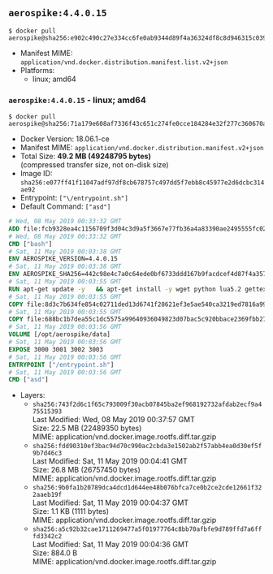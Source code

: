 ## `aerospike:4.4.0.15`

```console
$ docker pull aerospike@sha256:e902c490c27e334cc6fe0ab9344d89f4a36324df8c8d946315c039dc0383c45b
```

-	Manifest MIME: `application/vnd.docker.distribution.manifest.list.v2+json`
-	Platforms:
	-	linux; amd64

### `aerospike:4.4.0.15` - linux; amd64

```console
$ docker pull aerospike@sha256:71a179e608af7336f43c651c274fe0cce184284e32f277c360670af15c34c562
```

-	Docker Version: 18.06.1-ce
-	Manifest MIME: `application/vnd.docker.distribution.manifest.v2+json`
-	Total Size: **49.2 MB (49248795 bytes)**  
	(compressed transfer size, not on-disk size)
-	Image ID: `sha256:e077ff41f11047adf97df8cb678757c497dd5f7ebb8c45977e2d6dcbc314ae92`
-	Entrypoint: `["\/entrypoint.sh"]`
-	Default Command: `["asd"]`

```dockerfile
# Wed, 08 May 2019 00:33:32 GMT
ADD file:fcb9328ea4c1156709f3d04c3d9a5f3667e77fb36a4a83390ae2495555fc0238 in / 
# Wed, 08 May 2019 00:33:32 GMT
CMD ["bash"]
# Sat, 11 May 2019 00:03:38 GMT
ENV AEROSPIKE_VERSION=4.4.0.15
# Sat, 11 May 2019 00:03:38 GMT
ENV AEROSPIKE_SHA256=442c98e4c7a0c64ede0bf6733ddd167b9facdcef4d87f4a357183d67335f15d7
# Sat, 11 May 2019 00:03:55 GMT
RUN apt-get update -y   && apt-get install -y wget python lua5.2 gettext-base   && wget "https://www.aerospike.com/artifacts/aerospike-server-community/${AEROSPIKE_VERSION}/aerospike-server-community-${AEROSPIKE_VERSION}-debian9.tgz" -O aerospike-server.tgz   && echo "$AEROSPIKE_SHA256 *aerospike-server.tgz" | sha256sum -c -   && mkdir aerospike   && tar xzf aerospike-server.tgz --strip-components=1 -C aerospike   && dpkg -i aerospike/aerospike-server-*.deb   && dpkg -i aerospike/aerospike-tools-*.deb   && mkdir -p /var/log/aerospike/   && mkdir -p /var/run/aerospike/   && rm -rf aerospike-server.tgz aerospike /var/lib/apt/lists/*   && rm -rf /opt/aerospike/lib/java   && dpkg -r wget ca-certificates openssl xz-utils  && dpkg --purge wget ca-certificates openssl xz-utils  && apt-get purge -y   && apt autoremove -y
# Sat, 11 May 2019 00:03:55 GMT
COPY file:8d3c7b634fe854c02711ded13d6741f28621ef3e5ae540ca3219ed7816a992ab in /etc/aerospike/aerospike.template.conf 
# Sat, 11 May 2019 00:03:55 GMT
COPY file:688bc1b7dea55c1dc5575a99640936049823d07bac5c920bbace2369fbb27428 in /entrypoint.sh 
# Sat, 11 May 2019 00:03:56 GMT
VOLUME [/opt/aerospike/data]
# Sat, 11 May 2019 00:03:56 GMT
EXPOSE 3000 3001 3002 3003
# Sat, 11 May 2019 00:03:56 GMT
ENTRYPOINT ["/entrypoint.sh"]
# Sat, 11 May 2019 00:03:56 GMT
CMD ["asd"]
```

-	Layers:
	-	`sha256:743f2d6c1f65c793009f30acb07845ba2ef968192732afdab2ecf9a475515393`  
		Last Modified: Wed, 08 May 2019 00:37:57 GMT  
		Size: 22.5 MB (22489350 bytes)  
		MIME: application/vnd.docker.image.rootfs.diff.tar.gzip
	-	`sha256:fdd90310ef3bac94d70c990ac2cbda3e1502ab2f57abb4ea0d30ef5f9b7d46c3`  
		Last Modified: Sat, 11 May 2019 00:04:41 GMT  
		Size: 26.8 MB (26757450 bytes)  
		MIME: application/vnd.docker.image.rootfs.diff.tar.gzip
	-	`sha256:9b0fa1b20789dca4dcd1d644ee48b076bfca7ce0b2ce2cde12661f322aaeb19f`  
		Last Modified: Sat, 11 May 2019 00:04:37 GMT  
		Size: 1.1 KB (1111 bytes)  
		MIME: application/vnd.docker.image.rootfs.diff.tar.gzip
	-	`sha256:a5c92b32cae1711269477a5f01977764c8bb70afbfe9d789ffd7a6fffd3342c2`  
		Last Modified: Sat, 11 May 2019 00:04:36 GMT  
		Size: 884.0 B  
		MIME: application/vnd.docker.image.rootfs.diff.tar.gzip
